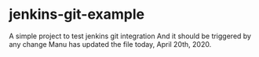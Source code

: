 # jenkins-git-example
A simple project to test jenkins git integration
And it should be triggered by any change
Manu has updated the file today, April 20th, 2020.

